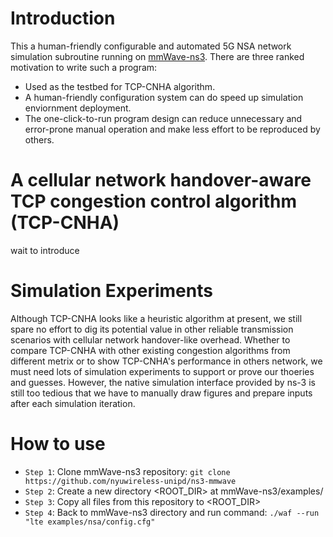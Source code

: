 # Introduction
This a human-friendly configurable and automated 5G NSA network simulation subroutine running on [mmWave-ns3](https://github.com/nyuwireless-unipd/ns3-mmwave).
There are three ranked motivation to write such a program:
- Used as the testbed for TCP-CNHA algorithm.
- A human-friendly configuration system can do speed up simulation enviornment deployment.
- The one-click-to-run program design can reduce unnecessary and error-prone manual operation and make less effort to be reproduced by others.

# A cellular network handover-aware TCP congestion control algorithm (TCP-CNHA)
 wait to introduce

# Simulation Experiments
Although TCP-CNHA looks like a heuristic algorithm at present, we still spare no effort to dig its potential value in other reliable transmission scenarios with cellular network handover-like overhead. Whether to compare TCP-CNHA with other existing congestion algorithms from different metrix or to show TCP-CNHA's performance in others network, we must need lots of simulation experiments to support or prove our thoeries and guesses. However, the native simulation interface provided by ns-3 is still too tedious that we have to manually draw figures and prepare inputs after each simulation iteration.

## 

# How to use
- `Step 1`: Clone mmWave-ns3 repository: `git clone https://github.com/nyuwireless-unipd/ns3-mmwave`
- `Step 2`: Create a new directory <ROOT_DIR> at mmWave-ns3/examples/
- `Step 3`: Copy all files from this repository to <ROOT_DIR>
- `Step 4`: Back to mmWave-ns3 directory and run command: `./waf --run "lte examples/nsa/config.cfg"`
